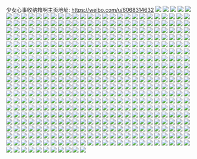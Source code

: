 少女心事收纳箱啊主页地址: https://weibo.com/u/6068314632 
![](https://wx4.sinaimg.cn/mw2000/006CG1Qsly1h8tw7vqfphj335s35se83.jpg) 
![](https://wx4.sinaimg.cn/mw2000/006CG1Qsly1h8tw7zdaluj335s35skjn.jpg) 
![](https://wx4.sinaimg.cn/mw2000/006CG1Qsly1h8tw81skzvj335s35s1kz.jpg) 
![](https://wx4.sinaimg.cn/mw2000/006CG1Qsly1h8tw835g2cj335s35s7wh.jpg) 
![](https://wx4.sinaimg.cn/mw2000/006CG1Qsly1h8tw878gpqj335s35s1l0.jpg) 
![](https://wx4.sinaimg.cn/mw2000/006CG1Qsly1h8tw896mykj335s35snpd.jpg) 
![](https://wx4.sinaimg.cn/mw2000/006CG1Qsly1h8tw8a6nwuj31kw1kwnmu.jpg) 
![](https://wx4.sinaimg.cn/mw2000/006CG1Qsly1h8tw8crwsmj335s35snpe.jpg) 
![](https://wx4.sinaimg.cn/mw2000/006CG1Qsly1h8tw8gufz1j335s35s4qr.jpg) 
![](https://wx4.sinaimg.cn/mw2000/006CG1Qsly1h8jxf5b9zsj30tu0rf7a0.jpg) 
![](https://wx4.sinaimg.cn/mw2000/006CG1Qsly1h85l903jfkj32c02c04qp.jpg) 
![](https://wx4.sinaimg.cn/mw2000/006CG1Qsly1h7wlb325ytj32c0340u0y.jpg) 
![](https://wx4.sinaimg.cn/mw2000/006CG1Qsly1h7rvbcv0tvj32c0340b2a.jpg) 
![](https://wx4.sinaimg.cn/mw2000/006CG1Qsly1h7rvbe0fwcj33402c0u0y.jpg) 
![](https://wx4.sinaimg.cn/mw2000/006CG1Qsly1h7feg25x87j30tz19igvx.jpg) 
![](https://wx4.sinaimg.cn/mw2000/006CG1Qsly1h7d4zelazpj31f51w7tr8.jpg) 
![](https://wx4.sinaimg.cn/mw2000/006CG1Qsly1h6me8z0dhgj30n01dswni.jpg) 
![](https://wx4.sinaimg.cn/mw2000/006CG1Qsly1h6k9j9al2ij31901o0tgt.jpg) 
![](https://wx4.sinaimg.cn/mw2000/006CG1Qsly1h5t8b0a4djj31ms2dzu0x.jpg) 
![](https://wx4.sinaimg.cn/mw2000/006CG1Qsly1h5t8awzoivj31km2genpd.jpg) 
![](https://wx4.sinaimg.cn/mw2000/006CG1Qsly1h5t8b7pz10j31mu25rqv5.jpg) 
![](https://wx4.sinaimg.cn/mw2000/006CG1Qsly1h5t8b41rkkj32c03401ky.jpg) 
![](https://wx4.sinaimg.cn/mw2000/006CG1Qsly1h5snqtw5kzj31sc2dsqv5.jpg) 
![](https://wx4.sinaimg.cn/mw2000/006CG1Qsly1h5snqrtjw6j31sc2dsnpd.jpg) 
![](https://wx4.sinaimg.cn/mw2000/006CG1Qsly1h5rfigrcq2j30mo0m9q4t.jpg) 
![](https://wx4.sinaimg.cn/mw2000/006CG1Qsly1h5p51ee5zgj326n2aghdt.jpg) 
![](https://wx4.sinaimg.cn/mw2000/006CG1Qsly1h5p51dcna9j32c02c04qq.jpg) 
![](https://wx4.sinaimg.cn/mw2000/006CG1Qsly1h54e04pox1j32c02j8e82.jpg) 
![](https://wx4.sinaimg.cn/mw2000/006CG1Qsly1h54e070bu0j31hv1tx1kx.jpg) 
![](https://wx4.sinaimg.cn/mw2000/006CG1Qsly1h54e0c4s8kj32c0340npe.jpg) 
![](https://wx4.sinaimg.cn/mw2000/006CG1Qsly1h4iiitaftpj32c0340b2b.jpg) 
![](https://wx4.sinaimg.cn/mw2000/006CG1Qsly1h4iiiufr9mj33402c0b29.jpg) 
![](https://wx4.sinaimg.cn/mw2000/006CG1Qsly1h4d7ipw49wj32un25g4qq.jpg) 
![](https://wx4.sinaimg.cn/mw2000/006CG1Qsly1h3w6981a0mj33402c0qv6.jpg) 
![](https://wx4.sinaimg.cn/mw2000/006CG1Qsly1h3avbdqfakj33402c01ky.jpg) 
![](https://wx4.sinaimg.cn/mw2000/006CG1Qsly1h3avbebcygj30tz0mi7a6.jpg) 
![](https://wx4.sinaimg.cn/mw2000/006CG1Qsly1h3avbemuqkj30mi0nhtet.jpg) 
![](https://wx4.sinaimg.cn/mw2000/006CG1Qsly1h3avbd4dldj30mi0mhjxq.jpg) 
![](https://wx4.sinaimg.cn/mw2000/006CG1Qsly1h3709smn8oj32bu2jv7wh.jpg) 
![](https://wx4.sinaimg.cn/mw2000/006CG1Qsly1h320cqb417j327434bqv5.jpg) 
![](https://wx4.sinaimg.cn/mw2000/006CG1Qsly1h320crg654j32602rnnpd.jpg) 
![](https://wx4.sinaimg.cn/mw2000/006CG1Qsly1h2u419qyvlj30tc0ijq8t.jpg) 
![](https://wx4.sinaimg.cn/mw2000/006CG1Qsly1h2u4194jgej30qg0fhq6d.jpg) 
![](https://wx4.sinaimg.cn/mw2000/006CG1Qsly1h2tjcp9kxqj32801o0b29.jpg) 
![](https://wx4.sinaimg.cn/mw2000/006CG1Qsly1h2tjcqn6ozj32801o01kx.jpg) 
![](https://wx4.sinaimg.cn/mw2000/006CG1Qsly1h23ilj1hv4j33402c0u0y.jpg) 
![](https://wx4.sinaimg.cn/mw2000/006CG1Qsly1h13wsp348rj30ml0gvdiv.jpg) 
![](https://wx4.sinaimg.cn/mw2000/006CG1Qsly1h0yxb3z2g6j31v11dvdsm.jpg) 
![](https://wx4.sinaimg.cn/mw2000/006CG1Qsly1h0yxb5bxstj32bi2fb1k6.jpg) 
![](https://wx4.sinaimg.cn/mw2000/006CG1Qsly1h0ubsh3zj3j32re24q4qq.jpg) 
![](https://wx4.sinaimg.cn/mw2000/006CG1Qsly1h0ubsk7dbpj32bz2om4qq.jpg) 
![](https://wx4.sinaimg.cn/mw2000/006CG1Qsly1h0ubsok879j32c0340e83.jpg) 
![](https://wx4.sinaimg.cn/mw2000/006CG1Qsly1h0ubss189bj32bk30wb2a.jpg) 
![](https://wx4.sinaimg.cn/mw2000/006CG1Qsly1h0ubszkfgwj32bx2tgkjm.jpg) 
![](https://wx4.sinaimg.cn/mw2000/006CG1Qsly1h0ubsu0f0sj32c02ri4qh.jpg) 
![](https://wx4.sinaimg.cn/mw2000/006CG1Qsly1h0ubsuivcdj30wg13u0yv.jpg) 
![](https://wx4.sinaimg.cn/mw2000/006CG1Qsly1h0ubsw194oj32ao2ozx3t.jpg) 
![](https://wx4.sinaimg.cn/mw2000/006CG1Qsly1h0ubseetzwj32c03407wh.jpg) 
![](https://wx4.sinaimg.cn/mw2000/006CG1Qsly1h0ktpp5atxj30n01dskjl.jpg) 
![](https://wx4.sinaimg.cn/mw2000/006CG1Qsly1h01ntb8hqrj32c02c0hdu.jpg) 
![](https://wx4.sinaimg.cn/mw2000/006CG1Qsly1h01nt9u6smj32c02c0hdu.jpg) 
![](https://wx4.sinaimg.cn/mw2000/006CG1Qsly1h01ntcnefwj32c02c0e82.jpg) 
![](https://wx4.sinaimg.cn/mw2000/006CG1Qsly1h01ntdczklj32c02c0kcl.jpg) 
![](https://wx4.sinaimg.cn/mw2000/006CG1Qsly1h01nthfnu4j32c0340npd.jpg) 
![](https://wx4.sinaimg.cn/mw2000/006CG1Qsly1h01ntefda6j32c02c0x6p.jpg) 
![](https://wx4.sinaimg.cn/mw2000/006CG1Qsly1h01ntfhcvsj32c0340hdt.jpg) 
![](https://wx4.sinaimg.cn/mw2000/006CG1Qsly1h01ntglsfjj32fr24ykjl.jpg) 
![](https://wx4.sinaimg.cn/mw2000/006CG1Qsly1h01nthy6vzj32c02c0x2f.jpg) 
![](https://wx4.sinaimg.cn/mw2000/006CG1Qsly1gzohi265lcj327v340e81.jpg) 
![](https://wx4.sinaimg.cn/mw2000/006CG1Qsly1gzohx89yl8j30ml0khwgl.jpg) 
![](https://wx4.sinaimg.cn/mw2000/006CG1Qsly1gzizfqho6zj31o01o07wh.jpg) 
![](https://wx4.sinaimg.cn/mw2000/006CG1Qsly1gzizfy033yj31o01o04qp.jpg) 
![](https://wx4.sinaimg.cn/mw2000/006CG1Qsly1gzizhdj8ihj31o01o0b29.jpg) 
![](https://wx4.sinaimg.cn/mw2000/006CG1Qsly1gyuw9mghizj327d2tmqv5.jpg) 
![](https://wx4.sinaimg.cn/mw2000/006CG1Qsly1gyuw9n9ha4j329m2qku0x.jpg) 
![](https://wx4.sinaimg.cn/mw2000/006CG1Qsly1gyuw9lklt4j32722ide81.jpg) 
![](https://wx4.sinaimg.cn/mw2000/006CG1Qsly1gyax8yk5ezj30n012jtd9.jpg) 
![](https://wx4.sinaimg.cn/mw2000/006CG1Qsly1gyax8yug4oj30my135aex.jpg) 
![](https://wx4.sinaimg.cn/mw2000/006CG1Qsly1gyax8xspynj30mk0bi75m.jpg) 
![](https://wx4.sinaimg.cn/mw2000/006CG1Qsly1gxnhdsj2luj32c02o8kjm.jpg) 
![](https://wx4.sinaimg.cn/mw2000/006CG1Qsly1gxnhdwiohzj31ux1uahdt.jpg) 
![](https://wx4.sinaimg.cn/mw2000/006CG1Qsly1gxnhe2sqc0j32ax310b2b.jpg) 
![](https://wx4.sinaimg.cn/mw2000/006CG1Qsly1gxnhe9mhn2j32c027l7wi.jpg) 
![](https://wx4.sinaimg.cn/mw2000/006CG1Qsly1gxnhe457pxj31o02804qp.jpg) 
![](https://wx4.sinaimg.cn/mw2000/006CG1Qsly1gwdl904m3uj33402c0qv6.jpg) 
![](https://wx4.sinaimg.cn/mw2000/006CG1Qsly1gwdl94trytj33402c0u0y.jpg) 
![](https://wx4.sinaimg.cn/mw2000/006CG1Qsly1gwdl972ifhj33402c0e83.jpg) 
![](https://wx4.sinaimg.cn/mw2000/006CG1Qsly1gwdl8xddipj32c0340qv6.jpg) 
![](https://wx4.sinaimg.cn/mw2000/006CG1Qsly1gwdl9a686qj33402c07wj.jpg) 
![](https://wx4.sinaimg.cn/mw2000/006CG1Qsly1gw6ttguddzj31kw16oe81.jpg) 
![](https://wx4.sinaimg.cn/mw2000/006CG1Qsly1gw6tttp0vfj32c02runpf.jpg) 
![](https://wx4.sinaimg.cn/mw2000/006CG1Qsly1gw6tu252tyj32c02bue83.jpg) 
![](https://wx4.sinaimg.cn/mw2000/006CG1Qsly1gw6tugc6zxj31kw1e6hdt.jpg) 
![](https://wx4.sinaimg.cn/mw2000/006CG1Qsly1gw6tup8fcyj32aa2eb4qs.jpg) 
![](https://wx4.sinaimg.cn/mw2000/006CG1Qsly1gw6tuv11xaj32c02c01kz.jpg) 
![](https://wx4.sinaimg.cn/mw2000/006CG1Qsly1gw6tv2uw48j32252qve82.jpg) 
![](https://wx4.sinaimg.cn/mw2000/006CG1Qsly1gw6u36e8v5j32c033zqv6.jpg) 
![](https://wx4.sinaimg.cn/mw2000/006CG1Qsly1gw6ttkhap5j316o19u4qp.jpg) 
![](https://wx4.sinaimg.cn/mw2000/006CG1Qsly1gvypiw4x1wj32c02c01l2.jpg) 
![](https://wx4.sinaimg.cn/mw2000/006CG1Qsly1gvunpsokscj30n00d8mzl.jpg) 
![](https://wx4.sinaimg.cn/mw2000/006CG1Qsly1gvunps8o4zj30mz0d376t.jpg) 
![](https://wx4.sinaimg.cn/mw2000/006CG1Qsly1gvk8se154zj62c03401kz02.jpg) 
![](https://wx4.sinaimg.cn/mw2000/006CG1Qsly1gvk8sgtm9hj62c0340b2b02.jpg) 
![](https://wx4.sinaimg.cn/mw2000/006CG1Qsly1gvg8qb1ll7j62c0340e8202.jpg) 
![](https://wx4.sinaimg.cn/mw2000/006CG1Qsly1gvg8qddx5sj62c03407wi02.jpg) 
![](https://wx4.sinaimg.cn/mw2000/006CG1Qsly1gvg8qgi3ryj628k2zf1kz02.jpg) 
![](https://wx4.sinaimg.cn/mw2000/006CG1Qsly1gvg8qlc56dj62c0340kjn02.jpg) 
![](https://wx4.sinaimg.cn/mw2000/006CG1Qsly1gvg8qqqs4oj62c0340x6q02.jpg) 
![](https://wx4.sinaimg.cn/mw2000/006CG1Qsly1gvg8qsysa5j63402c0npd02.jpg) 
![](https://wx4.sinaimg.cn/mw2000/006CG1Qsly1gvg8qy3n4pj63402c0x6q02.jpg) 
![](https://wx4.sinaimg.cn/mw2000/006CG1Qsly1gvg8q7u6vvj63402c0u0y02.jpg) 
![](https://wx4.sinaimg.cn/mw2000/006CG1Qsly1gvg8qzzlyxj61sc2ds1kx02.jpg) 
![](https://wx4.sinaimg.cn/mw2000/006CG1Qsly1gvg8r1d5vmj62ab24we4f02.jpg) 
![](https://wx4.sinaimg.cn/mw2000/006CG1Qsly1gvg8r5kkg8j62gp2c0x6p02.jpg) 
![](https://wx4.sinaimg.cn/mw2000/006CG1Qsly1gv86boovlaj626e2iy7wj02.jpg) 
![](https://wx4.sinaimg.cn/mw2000/006CG1Qsly1gv86btsb5mj32c0340b2a.jpg) 
![](https://wx4.sinaimg.cn/mw2000/006CG1Qsly1gv86bz87csj323q2tpqv5.jpg) 
![](https://wx4.sinaimg.cn/mw2000/006CG1Qsly1gv86c4vwqwj61sp2axkjl02.jpg) 
![](https://wx4.sinaimg.cn/mw2000/006CG1Qsly1gv86ccrgdpj62662k4b2b02.jpg) 
![](https://wx4.sinaimg.cn/mw2000/006CG1Qsly1gv86chb3taj61td2ir4qq02.jpg) 
![](https://wx4.sinaimg.cn/mw2000/006CG1Qsly1gv86cmt64kj32ax2ldx6p.jpg) 
![](https://wx4.sinaimg.cn/mw2000/006CG1Qsly1gv86cubrmuj62bz2xgu0y02.jpg) 
![](https://wx4.sinaimg.cn/mw2000/006CG1Qsly1gv86cyq59jj621r2r0b2a02.jpg) 
![](https://wx4.sinaimg.cn/mw2000/006CG1Qsly1gv86d5a5jkj62c0340b2a02.jpg) 
![](https://wx4.sinaimg.cn/mw2000/006CG1Qsly1gv86bgq4zjj62iw2t2u0y02.jpg) 
![](https://wx4.sinaimg.cn/mw2000/006CG1Qsly1gul2ok7awij62c03404qq02.jpg) 
![](https://wx4.sinaimg.cn/mw2000/006CG1Qsly1gul2ofq66ej62c0340hdv02.jpg) 
![](https://wx4.sinaimg.cn/mw2000/006CG1Qsly1gul2oo6q1cj62bz2h8qv602.jpg) 
![](https://wx4.sinaimg.cn/mw2000/006CG1Qsly1gul2orl78aj62bo2onkjm02.jpg) 
![](https://wx4.sinaimg.cn/mw2000/006CG1Qsly1gul2owp6ocj6340340npd02.jpg) 
![](https://wx4.sinaimg.cn/mw2000/006CG1Qsly1gul2p33gafj63402c0b2a02.jpg) 
![](https://wx4.sinaimg.cn/mw2000/006CG1Qsly1gu23g5z767j62c02c01kz02.jpg) 
![](https://wx4.sinaimg.cn/mw2000/006CG1Qsly1gu23g87nd7j62c02bj4qr02.jpg) 
![](https://wx4.sinaimg.cn/mw2000/006CG1Qsly1gu23gahrqdj63402c0b2c02.jpg) 
![](https://wx4.sinaimg.cn/mw2000/006CG1Qsly1gu23g43utfj61ld1ushdu02.jpg) 
![](https://wx4.sinaimg.cn/mw2000/006CG1Qsly1gu23gchjrij61ub25dkjn02.jpg) 
![](https://wx4.sinaimg.cn/mw2000/006CG1Qsly1gu23gd1czuj60u01hc7fv02.jpg) 
![](https://wx4.sinaimg.cn/mw2000/006CG1Qsly1gty2iqbllqj62c02c0kjl02.jpg) 
![](https://wx4.sinaimg.cn/mw2000/006CG1Qsly1gty2krp4ujj30tu0tutib.jpg) 
![](https://wx4.sinaimg.cn/mw2000/006CG1Qsly1gty2jezydlj60mz0icwj702.jpg) 
![](https://wx4.sinaimg.cn/mw2000/006CG1Qsly1gtpj2rrlojj62c02nonpg02.jpg) 
![](https://wx4.sinaimg.cn/mw2000/006CG1Qsly1gtpj2mfx7kj62c0340x6q02.jpg) 
![](https://wx4.sinaimg.cn/mw2000/006CG1Qsly1gszh6g6ssvj32801o0npd.jpg) 
![](https://wx4.sinaimg.cn/mw2000/006CG1Qsly1gszh6ek8uzj32801o0x6p.jpg) 
![](https://wx4.sinaimg.cn/mw2000/006CG1Qsly1gszh76klcfj32801o0qv5.jpg) 
![](https://wx4.sinaimg.cn/mw2000/006CG1Qsly1gstphy4705j33402c0e83.jpg) 
![](https://wx4.sinaimg.cn/mw2000/006CG1Qsly1gstphwndxlj33402c04qr.jpg) 
![](https://wx4.sinaimg.cn/mw2000/006CG1Qsly1gstphzow01j33402c0kjl.jpg) 
![](https://wx4.sinaimg.cn/mw2000/006CG1Qsly1gstpi2l06hj32c02c0u0x.jpg) 
![](https://wx4.sinaimg.cn/mw2000/006CG1Qsly1gstpi2vpjhj30u00u0ad9.jpg) 
![](https://wx4.sinaimg.cn/mw2000/006CG1Qsly1gstpi4c849j32c02c0hdv.jpg) 
![](https://wx4.sinaimg.cn/mw2000/006CG1Qsly1gstpi6abc9j33402c0kjm.jpg) 
![](https://wx4.sinaimg.cn/mw2000/006CG1Qsly1gstpi83himj32c0340u0y.jpg) 
![](https://wx4.sinaimg.cn/mw2000/006CG1Qsly1gstpi97p05j33402c07wi.jpg) 
![](https://wx4.sinaimg.cn/mw2000/006CG1Qsly1grb9rdfn4ij31o01o0npe.jpg) 
![](https://wx4.sinaimg.cn/mw2000/006CG1Qsly1grb9ri6in7j33402c0u12.jpg) 
![](https://wx4.sinaimg.cn/mw2000/006CG1Qsly1grb9rm5jhuj31nz25xqv7.jpg) 
![](https://wx4.sinaimg.cn/mw2000/006CG1Qsly1grb9ra8m79j31o01o0h9k.jpg) 
![](https://wx4.sinaimg.cn/mw2000/006CG1Qsly1gqxfcqd65mj32bz2i9hdy.jpg) 
![](https://wx4.sinaimg.cn/mw2000/006CG1Qsly1gqxfcsg0tdj32at2tye89.jpg) 
![](https://wx4.sinaimg.cn/mw2000/006CG1Qsly1gqxfcueetzj33402c0b2a.jpg) 
![](https://wx4.sinaimg.cn/mw2000/006CG1Qsly1gqxfcwc3q8j31o4230kbx.jpg) 
![](https://wx4.sinaimg.cn/mw2000/006CG1Qsly1gqp7rvkty4j32c029xhe5.jpg) 
![](https://wx4.sinaimg.cn/mw2000/006CG1Qsly1gqp7s1am1uj31dp1eie82.jpg) 
![](https://wx4.sinaimg.cn/mw2000/006CG1Qsly1gqp7s4zfp4j321d2puu0x.jpg) 
![](https://wx4.sinaimg.cn/mw2000/006CG1Qsly1gqp7s9qekmj32c0340x6s.jpg) 
![](https://wx4.sinaimg.cn/mw2000/006CG1Qsly1gql859hw6cj31of1ycx6q.jpg) 
![](https://wx4.sinaimg.cn/mw2000/006CG1Qsly1gql85opit0j320z26unpi.jpg) 
![](https://wx4.sinaimg.cn/mw2000/006CG1Qsly1gql86ah9goj329c2b7u14.jpg) 
![](https://wx4.sinaimg.cn/mw2000/006CG1Qsly1gql86mfi2pj31vd1tpqv8.jpg) 
![](https://wx4.sinaimg.cn/mw2000/006CG1Qsly1gqd2gpladcj31hc0u0dvx.jpg) 
![](https://wx4.sinaimg.cn/mw2000/006CG1Qsly1gqd2goydnoj30tz0miwzs.jpg) 
![](https://wx4.sinaimg.cn/mw2000/006CG1Qsly1gpuyp9arm6j31o01o0hdt.jpg) 
![](https://wx4.sinaimg.cn/mw2000/006CG1Qsly1gpuypa7sktj31o01o0qv5.jpg) 
![](https://wx4.sinaimg.cn/mw2000/006CG1Qsly1gpuyp8cyn9j31o01o0hdt.jpg) 
![](https://wx4.sinaimg.cn/mw2000/006CG1Qsly1gpeh6hd2t1j31o02807wj.jpg) 
![](https://wx4.sinaimg.cn/mw2000/006CG1Qsly1gpeh6hu66cj33402c0b29.jpg) 
![](https://wx4.sinaimg.cn/mw2000/006CG1Qsly1gpeh6jf17zj311s1v015s.jpg) 
![](https://wx4.sinaimg.cn/mw2000/006CG1Qsly1gpeh6geqg0j311y1hcgu8.jpg) 
![](https://wx4.sinaimg.cn/mw2000/006CG1Qsly1gpeh6mhcbuj32c0340he1.jpg) 
![](https://wx4.sinaimg.cn/mw2000/006CG1Qsly1gpeh6psc8lj3340340kjv.jpg) 
![](https://wx4.sinaimg.cn/mw2000/006CG1Qsly1gpeh6qs6aqj32c0340e81.jpg) 
![](https://wx4.sinaimg.cn/mw2000/006CG1Qsly1gpeh6t2okuj32c0340e81.jpg) 
![](https://wx4.sinaimg.cn/mw2000/006CG1Qsly1gpehhfimx4j32c02c0x6w.jpg) 
![](https://wx4.sinaimg.cn/mw2000/006CG1Qsly1gp99dwis17j333w3404r1.jpg) 
![](https://wx4.sinaimg.cn/mw2000/006CG1Qsly1gp99e4hu86j3340340hea.jpg) 
![](https://wx4.sinaimg.cn/mw2000/006CG1Qsly1gp99dqtr9lj30rp0mte31.jpg) 
![](https://wx4.sinaimg.cn/mw2000/006CG1Qsly1gp3dllhdm7j33402c0npg.jpg) 
![](https://wx4.sinaimg.cn/mw2000/006CG1Qsly1gp3dlj12otj30n01dsb2c.jpg) 
![](https://wx4.sinaimg.cn/mw2000/006CG1Qsly1gorr3t7xcoj31o02801kx.jpg) 
![](https://wx4.sinaimg.cn/mw2000/006CG1Qsly1gorr3ufeyjj31o02804qp.jpg) 
![](https://wx4.sinaimg.cn/mw2000/006CG1Qsly1goh54r3fe1j32c0340x6q.jpg) 
![](https://wx4.sinaimg.cn/mw2000/006CG1Qsly1goh54selu9j32n31x9b29.jpg) 
![](https://wx4.sinaimg.cn/mw2000/006CG1Qsly1goh54w0vrcj32c0340npg.jpg) 
![](https://wx4.sinaimg.cn/mw2000/006CG1Qsly1goeukbjtx2j31sc2dskjl.jpg) 
![](https://wx4.sinaimg.cn/mw2000/006CG1Qsly1goeukdkgw6j33402c0hdv.jpg) 
![](https://wx4.sinaimg.cn/mw2000/006CG1Qsly1goeukfnj5pj32s22c0npd.jpg) 
![](https://wx4.sinaimg.cn/mw2000/006CG1Qsly1goeukhfedij32c0340qnx.jpg) 
![](https://wx4.sinaimg.cn/mw2000/006CG1Qsly1goa487ajtrj30tz0mikaa.jpg) 
![](https://wx4.sinaimg.cn/mw2000/006CG1Qsly1goa48eozbvj30mu0lgdox.jpg) 
![](https://wx4.sinaimg.cn/mw2000/006CG1Qsly1goa4888chwj33402c0ts1.jpg) 
![](https://wx4.sinaimg.cn/mw2000/006CG1Qsly1go5h30y2z2j32c0340kjm.jpg) 
![](https://wx4.sinaimg.cn/mw2000/006CG1Qsly1go5h7cnc44j32c03404qq.jpg) 
![](https://wx4.sinaimg.cn/mw2000/006CG1Qsly1go5h7e0ktuj31sz2mskjl.jpg) 
![](https://wx4.sinaimg.cn/mw2000/006CG1Qsly1go5h8ibnf3j31qe2mkhdt.jpg) 
![](https://wx4.sinaimg.cn/mw2000/006CG1Qsly1gnzudgwdooj32801o0qv5.jpg) 
![](https://wx4.sinaimg.cn/mw2000/006CG1Qsly1gnzudhkicsj31o02801kx.jpg) 
![](https://wx4.sinaimg.cn/mw2000/006CG1Qsly1gnzuddnfq1j328a2bze81.jpg) 
![](https://wx4.sinaimg.cn/mw2000/006CG1Qsly1gnzudib7dkj32801o04qp.jpg) 
![](https://wx4.sinaimg.cn/mw2000/006CG1Qsly1gnw2wyevzyj30sg0r40xd.jpg) 
![](https://wx4.sinaimg.cn/mw2000/006CG1Qsly1gnw2wxwfljj31i71oqe3c.jpg) 
![](https://wx4.sinaimg.cn/mw2000/006CG1Qsly1gnw2wyx67yj31ik1g0dth.jpg) 
![](https://wx4.sinaimg.cn/mw2000/006CG1Qsly1gnkkuh8ij8j32801o0qv5.jpg) 
![](https://wx4.sinaimg.cn/mw2000/006CG1Qsly1gnkkub20yvj31o0280u0x.jpg) 
![](https://wx4.sinaimg.cn/mw2000/006CG1Qsly1gnkkuk3vs9j31o0280npd.jpg) 
![](https://wx4.sinaimg.cn/mw2000/006CG1Qsly1gnkkukzsqfj31jb118wtb.jpg) 
![](https://wx4.sinaimg.cn/mw2000/006CG1Qsly1gnkkulv2f8j30jo12j45e.jpg) 
![](https://wx4.sinaimg.cn/mw2000/006CG1Qsly1gnkkuno99rj33402c0e81.jpg) 
![](https://wx4.sinaimg.cn/mw2000/006CG1Qsly1gnkkuwhkykj33402c0e81.jpg) 
![](https://wx4.sinaimg.cn/mw2000/006CG1Qsly1gnkkv01wwcj32801o0x6p.jpg) 
![](https://wx4.sinaimg.cn/mw2000/006CG1Qsly1gnkkv335i9j32801o0e82.jpg) 
![](https://wx4.sinaimg.cn/mw2000/006CG1Qsly1gnkkv5h3t6j31o01o0u0x.jpg) 
![](https://wx4.sinaimg.cn/mw2000/006CG1Qsly1gnkkv8830ij31o01o0kjl.jpg) 
![](https://wx4.sinaimg.cn/mw2000/006CG1Qsly1gnkkva8c0cj33402c0e81.jpg) 
![](https://wx4.sinaimg.cn/mw2000/006CG1Qsly1gnhltvi7omj33402c0npd.jpg) 
![](https://wx4.sinaimg.cn/mw2000/006CG1Qsly1gnhltzgbj6j33402c0qv5.jpg) 
![](https://wx4.sinaimg.cn/mw2000/006CG1Qsly1gnhlu0psqmj31c01d8q9k.jpg) 
![](https://wx4.sinaimg.cn/mw2000/006CG1Qsly1gnhlu35j7jj322e2b71kx.jpg) 
![](https://wx4.sinaimg.cn/mw2000/006CG1Qsly1gnhlu54fn2j31q22gmkil.jpg) 
![](https://wx4.sinaimg.cn/mw2000/006CG1Qsly1gnhlu68vy1j31dz1l7k4o.jpg) 
![](https://wx4.sinaimg.cn/mw2000/006CG1Qsly1gnhlu7nntpj31rv25atvu.jpg) 
![](https://wx4.sinaimg.cn/mw2000/006CG1Qsly1gnhltx3oxij32c02yv1ku.jpg) 
![](https://wx4.sinaimg.cn/mw2000/006CG1Qsly1gnhlua7amgj32c02vwb2a.jpg) 
![](https://wx4.sinaimg.cn/mw2000/006CG1Qsly1gnhlud1s30j32c02m3qv6.jpg) 
![](https://wx4.sinaimg.cn/mw2000/006CG1Qsly1gnhluebicmj32c03404qp.jpg) 
![](https://wx4.sinaimg.cn/mw2000/006CG1Qsly1gnhlufi7z2j32c03404ps.jpg) 
![](https://wx4.sinaimg.cn/mw2000/006CG1Qsly1gnhluhs4axj321v24pe82.jpg) 
![](https://wx4.sinaimg.cn/mw2000/006CG1Qsly1gnhlujyf7oj32c0340e82.jpg) 
![](https://wx4.sinaimg.cn/mw2000/006CG1Qsly1gnhlum6gn1j33402c0b29.jpg) 
![](https://wx4.sinaimg.cn/mw2000/006CG1Qsly1gnhluo26jjj32c0340x6p.jpg) 
![](https://wx4.sinaimg.cn/mw2000/006CG1Qsly1gnhltruvwaj30tz0mikf2.jpg) 
![](https://wx4.sinaimg.cn/mw2000/006CG1Qsly1gnhlus9u3mj33402c0u0x.jpg) 
![](https://wx4.sinaimg.cn/mw2000/006CG1Qsly1gnarkfqqwrj30ji0yd415.jpg) 
![](https://wx4.sinaimg.cn/mw2000/006CG1Qsly1gnarp69tobj32c0340npf.jpg) 
![](https://wx4.sinaimg.cn/mw2000/006CG1Qsly1gnarozzslvj32c02fhhdu.jpg) 
![](https://wx4.sinaimg.cn/mw2000/006CG1Qsly1gnarr8xhtgj30mz0mbgnl.jpg) 
![](https://wx4.sinaimg.cn/mw2000/006CG1Qsly1gn3l9kk3gaj33402c0hdu.jpg) 
![](https://wx4.sinaimg.cn/mw2000/006CG1Qsly1gn3l9j7991j33402c0hdu.jpg) 
![](https://wx4.sinaimg.cn/mw2000/006CG1Qsly1gmwebjfif1j30mi0ocdul.jpg) 
![](https://wx4.sinaimg.cn/mw2000/006CG1Qsly1gmingnooh8j31o02804qq.jpg) 
![](https://wx4.sinaimg.cn/mw2000/006CG1Qsly1gmingo290dj32ik23oh13.jpg) 
![](https://wx4.sinaimg.cn/mw2000/006CG1Qsly1gmingodqwvj31fp1s3kcl.jpg) 
![](https://wx4.sinaimg.cn/mw2000/006CG1Qsly1gmingont0pj33402c0alb.jpg) 
![](https://wx4.sinaimg.cn/mw2000/006CG1Qsly1gmingpxwamj33402c0npd.jpg) 
![](https://wx4.sinaimg.cn/mw2000/006CG1Qsly1gmingqtjcyj33402c0u0x.jpg) 
![](https://wx4.sinaimg.cn/mw2000/006CG1Qsly1gmgnnjsrg6j30jx0gtq4w.jpg) 
![](https://wx4.sinaimg.cn/mw2000/006CG1Qsly1gmgnnkz7pzj30rs0kugps.jpg) 
![](https://wx4.sinaimg.cn/mw2000/006CG1Qsly1gm8ccl1sylj33402c0npd.jpg) 
![](https://wx4.sinaimg.cn/mw2000/006CG1Qsly1gm84rrtkhzj33402c04qq.jpg) 
![](https://wx4.sinaimg.cn/mw2000/006CG1Qsly1gm84rubcrtj32c0340npd.jpg) 
![](https://wx4.sinaimg.cn/mw2000/006CG1Qsly1gm84rwyhwlj33402c0kjl.jpg) 
![](https://wx4.sinaimg.cn/mw2000/006CG1Qsly1gm84rzges2j33402c0e82.jpg) 
![](https://wx4.sinaimg.cn/mw2000/006CG1Qsly1gm84s0kefkj320k203ql9.jpg) 
![](https://wx4.sinaimg.cn/mw2000/006CG1Qsly1gm1bzp7synj32801o0b29.jpg) 
![](https://wx4.sinaimg.cn/mw2000/006CG1Qsly1gm1bzqm9crj32801o0x6p.jpg) 
![](https://wx4.sinaimg.cn/mw2000/006CG1Qsly1gm1bzrvz0ej33402c0hdt.jpg) 
![](https://wx4.sinaimg.cn/mw2000/006CG1Qsly1gm1bzs9k0cj30gd0gf3zt.jpg) 
![](https://wx4.sinaimg.cn/mw2000/006CG1Qsly1gm1bznxs0oj33402c0npd.jpg) 
![](https://wx4.sinaimg.cn/mw2000/006CG1Qsly1gm1bzt4y0nj31o01o0e81.jpg) 
![](https://wx4.sinaimg.cn/mw2000/006CG1Qsly1gm1bzu9v4sj32801o04qq.jpg) 
![](https://wx4.sinaimg.cn/mw2000/006CG1Qsly1gm1bzvgfr3j32801o0qv5.jpg) 
![](https://wx4.sinaimg.cn/mw2000/006CG1Qsly1gm1bzvxyemj30mi0mc4ar.jpg) 
![](https://wx4.sinaimg.cn/mw2000/006CG1Qsly1gluniesw4aj31o0280hdt.jpg) 
![](https://wx4.sinaimg.cn/mw2000/006CG1Qsly1glunihdfjaj31o0280qv5.jpg) 
![](https://wx4.sinaimg.cn/mw2000/006CG1Qsly1glunijde0zj31o0280u0x.jpg) 
![](https://wx4.sinaimg.cn/mw2000/006CG1Qsly1glpv9kllggj30u0140wic.jpg) 
![](https://wx4.sinaimg.cn/mw2000/006CG1Qsly1glmdb2hs0pj30u0140n5p.jpg) 
![](https://wx4.sinaimg.cn/mw2000/006CG1Qsly1glk2rwy2z4j30u0140dkn.jpg) 
![](https://wx4.sinaimg.cn/mw2000/006CG1Qsly1gli02tziy8j31o0280qv5.jpg) 
![](https://wx4.sinaimg.cn/mw2000/006CG1Qsly1gli02uh5rdj30ku0rsq65.jpg) 
![](https://wx4.sinaimg.cn/mw2000/006CG1Qsly1glahoodky4j33402c0npd.jpg) 
![](https://wx4.sinaimg.cn/mw2000/006CG1Qsly1glahoigi3pj31mq2794l6.jpg) 
![](https://wx4.sinaimg.cn/mw2000/006CG1Qsly1glahoy98etj32rp2c0x6p.jpg) 
![](https://wx4.sinaimg.cn/mw2000/006CG1Qsly1glahp0n90ej31o01o0hdt.jpg) 
![](https://wx4.sinaimg.cn/mw2000/006CG1Qsly1glahp4mzu0j31o01o0npd.jpg) 
![](https://wx4.sinaimg.cn/mw2000/006CG1Qsly1glahp7jn6nj30mi0u07wh.jpg) 
![](https://wx4.sinaimg.cn/mw2000/006CG1Qsly1glahp8jnvpj31iw1pbx1q.jpg) 
![](https://wx4.sinaimg.cn/mw2000/006CG1Qsly1glahp9xcyfj32c02c01fd.jpg) 
![](https://wx4.sinaimg.cn/mw2000/006CG1Qsly1glahpce80sj32c02c0kjl.jpg) 
![](https://wx4.sinaimg.cn/mw2000/006CG1Qsly1glahpdm8iij30ec0hg45o.jpg) 
![](https://wx4.sinaimg.cn/mw2000/006CG1Qsly1gkyxftw4qmj32v71q8n4d.jpg) 
![](https://wx4.sinaimg.cn/mw2000/006CG1Qsly1gkyxfut29jj33402c0dmn.jpg) 
![](https://wx4.sinaimg.cn/mw2000/006CG1Qsly1gkyxfwxpe1j33402c0hdt.jpg) 
![](https://wx4.sinaimg.cn/mw2000/006CG1Qsly1gkyxfzfjl2j33402c04qq.jpg) 
![](https://wx4.sinaimg.cn/mw2000/006CG1Qsly1gkyxfta1wwj31xo1g94no.jpg) 
![](https://wx4.sinaimg.cn/mw2000/006CG1Qsly1gkyxg202m0j31o01o0npd.jpg) 
![](https://wx4.sinaimg.cn/mw2000/006CG1Qsly1gjz2c2x6ahj30q30tjdmg.jpg) 
![](https://wx4.sinaimg.cn/mw2000/006CG1Qsly1gjz2c3moffj30u00u0thr.jpg) 
![](https://wx4.sinaimg.cn/mw2000/006CG1Qsly1gjz2c2kq08j3139164k2r.jpg) 
![](https://wx4.sinaimg.cn/mw2000/006CG1Qsly1gjbfj4lo2lj326v2c2b29.jpg) 
![](https://wx4.sinaimg.cn/mw2000/006CG1Qsly1gjbfj5t069j31o01o0npd.jpg) 
![](https://wx4.sinaimg.cn/mw2000/006CG1Qsly1gjbfj7ckygj32c02c0npd.jpg) 
![](https://wx4.sinaimg.cn/mw2000/006CG1Qsly1gjbfj86ft5j328w2buhdt.jpg) 
![](https://wx4.sinaimg.cn/mw2000/006CG1Qsly1gjbfj9glwdj33402c0qv6.jpg) 
![](https://wx4.sinaimg.cn/mw2000/006CG1Qsly1gjbfjati03j33402c0npe.jpg) 
![](https://wx4.sinaimg.cn/mw2000/006CG1Qsly1gjbfj3jrxrj32bg2aykjl.jpg) 
![](https://wx4.sinaimg.cn/mw2000/006CG1Qsly1gjbfjbtcxkj31oz0tk7um.jpg) 
![](https://wx4.sinaimg.cn/mw2000/006CG1Qsly1gjbfjdbz2tj325f2gfu0x.jpg) 
![](https://wx4.sinaimg.cn/mw2000/006CG1Qsly1gj39me6hmej33402c04qp.jpg) 
![](https://wx4.sinaimg.cn/mw2000/006CG1Qsly1gj39mglwbej33402c0npd.jpg) 
![](https://wx4.sinaimg.cn/mw2000/006CG1Qsly1gj39mjqo9fj32c021mb2a.jpg) 
![](https://wx4.sinaimg.cn/mw2000/006CG1Qsly1gj39mcfqdwj33402c0qv7.jpg) 
![](https://wx4.sinaimg.cn/mw2000/006CG1Qsly1gj39mlx2o8j32ur2bzhdt.jpg) 
![](https://wx4.sinaimg.cn/mw2000/006CG1Qsly1gj39mohl7pj326m2cqe81.jpg) 
![](https://wx4.sinaimg.cn/mw2000/006CG1Qsly1gj39mr4rkvj33402c0x6p.jpg) 
![](https://wx4.sinaimg.cn/mw2000/006CG1Qsly1gj39mto592j32c027tnpd.jpg) 
![](https://wx4.sinaimg.cn/mw2000/006CG1Qsly1gj39mvp3ycj33402c01ky.jpg) 
![](https://wx4.sinaimg.cn/mw2000/006CG1Qsly1gj39mxmv2rj32c02c01ky.jpg) 
![](https://wx4.sinaimg.cn/mw2000/006CG1Qsly1gj39n0tl0hj32c02c0kjm.jpg) 
![](https://wx4.sinaimg.cn/mw2000/006CG1Qsly1gj39n1xt4ej31b90wojx1.jpg) 
![](https://wx4.sinaimg.cn/mw2000/006CG1Qsly1gisjcd2r54j30u0140wj3.jpg) 
![](https://wx4.sinaimg.cn/mw2000/006CG1Qsly1girf2rflmjj30u0140dmp.jpg) 
![](https://wx4.sinaimg.cn/mw2000/006CG1Qsly1giq7znb9l9j30u014041v.jpg) 
![](https://wx4.sinaimg.cn/mw2000/006CG1Qsly1gip4hytpbbj30u0140td9.jpg) 
![](https://wx4.sinaimg.cn/mw2000/006CG1Qsly1ginxeno0w9j30u014044n.jpg) 
![](https://wx4.sinaimg.cn/mw2000/006CG1Qsly1gilulck42mj32j81zce82.jpg) 
![](https://wx4.sinaimg.cn/mw2000/006CG1Qsly1gihb1xukfnj31vs276e70.jpg) 
![](https://wx4.sinaimg.cn/mw2000/006CG1Qsly1gihb1z8a3fj31sv22ekh2.jpg) 
![](https://wx4.sinaimg.cn/mw2000/006CG1Qsly1gi45sner05j33402c0h5u.jpg) 
![](https://wx4.sinaimg.cn/mw2000/006CG1Qsly1gi45slh4eoj33402c0x4u.jpg) 
![](https://wx4.sinaimg.cn/mw2000/006CG1Qsly1gi45spnijxj32c0340hdt.jpg) 
![](https://wx4.sinaimg.cn/mw2000/006CG1Qsly1gi45u20lchj30mz0hhwhr.jpg) 
![](https://wx4.sinaimg.cn/mw2000/006CG1Qsly1ghx76jrc06j32c0340hdu.jpg) 
![](https://wx4.sinaimg.cn/mw2000/006CG1Qsly1ghx76kwak1j33402c0u0b.jpg) 
![](https://wx4.sinaimg.cn/mw2000/006CG1Qsly1ghx76n1479j32c0340kjm.jpg) 
![](https://wx4.sinaimg.cn/mw2000/006CG1Qsly1ghx76pda3fj32c02c0kjl.jpg) 
![](https://wx4.sinaimg.cn/mw2000/006CG1Qsly1ghx76s69x4j32c02c01kx.jpg) 
![](https://wx4.sinaimg.cn/mw2000/006CG1Qsly1ghx76v23hwj32c02c0dux.jpg) 
![](https://wx4.sinaimg.cn/mw2000/006CG1Qsly1ghx76x4p6ej30go0gqtg1.jpg) 
![](https://wx4.sinaimg.cn/mw2000/006CG1Qsly1ghx77g1neaj32c03401ky.jpg) 
![](https://wx4.sinaimg.cn/mw2000/006CG1Qsly1ghx77o6irvj32c0340b29.jpg) 
![](https://wx4.sinaimg.cn/mw2000/006CG1Qsly1ggt6pfxj3ij31o01o0qv5.jpg) 
![](https://wx4.sinaimg.cn/mw2000/006CG1Qsly1ggt6pgr7a9j31o01o0kjl.jpg) 
![](https://wx4.sinaimg.cn/mw2000/006CG1Qsly1ggt6peybovj31o0280qv5.jpg) 
![](https://wx4.sinaimg.cn/mw2000/006CG1Qsly1gf27jq00w5j32c02c0hdu.jpg) 
![](https://wx4.sinaimg.cn/mw2000/006CG1Qsly1gf27jqlcg5j32ds1scquu.jpg) 
![](https://wx4.sinaimg.cn/mw2000/006CG1Qsly1gf27jr3iguj30yi18g0z5.jpg) 
![](https://wx4.sinaimg.cn/mw2000/006CG1Qsly1geu2yw0xdcj32c02c0hdt.jpg) 
![](https://wx4.sinaimg.cn/mw2000/006CG1Qsly1geu2yxk9twj32ds1scqv5.jpg) 
![](https://wx4.sinaimg.cn/mw2000/006CG1Qsly1geu2yyjqhsj32ds1sckjl.jpg) 
![](https://wx4.sinaimg.cn/mw2000/006CG1Qsly1geu2yzghlsj31sc2dskjl.jpg) 
![](https://wx4.sinaimg.cn/mw2000/006CG1Qsly1geqqn7bzqtj30tz0qjn6o.jpg) 
![](https://wx4.sinaimg.cn/mw2000/006CG1Qsly1geop2bb3gqj31hj1g0qv5.jpg) 
![](https://wx4.sinaimg.cn/mw2000/006CG1Qsly1geop2af2rcj31m61rpqv5.jpg) 
![](https://wx4.sinaimg.cn/mw2000/006CG1Qsly1geopezg53bj31o0280x6q.jpg) 
![](https://wx4.sinaimg.cn/mw2000/006CG1Qsly1gdq7pr1s9lj31o01o07wh.jpg) 
![](https://wx4.sinaimg.cn/mw2000/006CG1Qsly1gdq7pqie6oj31o01o01kx.jpg) 
![](https://wx4.sinaimg.cn/mw2000/006CG1Qsly1gd1n6m10g1j31o01o0hdt.jpg) 
![](https://wx4.sinaimg.cn/mw2000/006CG1Qsly1gd1n6jo90hj321e1lgqv5.jpg) 
![](https://wx4.sinaimg.cn/mw2000/006CG1Qsly1gd1n6q9ja8j32c02c0b2b.jpg) 
![](https://wx4.sinaimg.cn/mw2000/006CG1Qsly1gd1n6wt2ykj32c02c0x6q.jpg) 
![](https://wx4.sinaimg.cn/mw2000/006CG1Qsly1gd1n70qef1j31o01o0e81.jpg) 
![](https://wx4.sinaimg.cn/mw2000/006CG1Qsly1gd1n76d73sj33402c01ky.jpg) 
![](https://wx4.sinaimg.cn/mw2000/006CG1Qsly1gd1n79h1g9j33402c0kjl.jpg) 
![](https://wx4.sinaimg.cn/mw2000/006CG1Qsly1gd1n7hwb37j33402c0u0z.jpg) 
![](https://wx4.sinaimg.cn/mw2000/006CG1Qsly1gd1n7ma48tj33402c0npf.jpg) 
![](https://wx4.sinaimg.cn/mw2000/006CG1Qsly1gcdkhj072oj32c02c0u0y.jpg) 
![](https://wx4.sinaimg.cn/mw2000/006CG1Qsly1gbw0lx04c9j32c02c0npd.jpg) 
![](https://wx4.sinaimg.cn/mw2000/006CG1Qsly1gbw0lrrfugj32c02c0npd.jpg) 
![](https://wx4.sinaimg.cn/mw2000/006CG1Qsly1gbu4nhkm5aj31sc1scqo6.jpg) 
![](https://wx4.sinaimg.cn/mw2000/006CG1Qsly1gbu4nib5pbj30jf0oon9b.jpg) 
![](https://wx4.sinaimg.cn/mw2000/006CG1Qsly1gbu4nk1fg1j31sc1sc4qp.jpg) 
![](https://wx4.sinaimg.cn/mw2000/006CG1Qsly1gbu4o181yej30mi0u0nc1.jpg) 
![](https://wx4.sinaimg.cn/mw2000/006CG1Qsly1gbu4nnbkttj31sc2ds1kx.jpg) 
![](https://wx4.sinaimg.cn/mw2000/006CG1Qsly1gbu4nrgdzpj31sc1scb29.jpg) 
![](https://wx4.sinaimg.cn/mw2000/006CG1Qsly1gbu4nunwxkj31sc2dsu0x.jpg) 
![](https://wx4.sinaimg.cn/mw2000/006CG1Qsly1gbu4nvvs9uj33402c0qso.jpg) 
![](https://wx4.sinaimg.cn/mw2000/006CG1Qsly1gbu4o028mpj32c0340b29.jpg) 
![](https://wx4.sinaimg.cn/mw2000/006CG1Qsly1gadtuvp0yuj33402c0hdt.jpg) 
![](https://wx4.sinaimg.cn/mw2000/006CG1Qsly1gadtuxvomhj33402c0kjl.jpg) 
![](https://wx4.sinaimg.cn/mw2000/006CG1Qsly1gadtv0kimaj33402c04qp.jpg) 
![](https://wx4.sinaimg.cn/mw2000/006CG1Qsly1gadtv2zdytj33402c0kjl.jpg) 
![](https://wx4.sinaimg.cn/mw2000/006CG1Qsly1g9og3yaz97j33402c0b2a.jpg) 
![](https://wx4.sinaimg.cn/mw2000/006CG1Qsly1g9og41qnngj32c0340e82.jpg) 
![](https://wx4.sinaimg.cn/mw2000/006CG1Qsly1g9og44185mj33402c04qq.jpg) 
![](https://wx4.sinaimg.cn/mw2000/006CG1Qsly1g9og476atpj31o02807wj.jpg) 
![](https://wx4.sinaimg.cn/mw2000/006CG1Qsly1g8ykhx90iwj31f80u0npd.jpg) 
![](https://wx4.sinaimg.cn/mw2000/006CG1Qsly1g8ykhop9tij31j00u0u0x.jpg) 
![](https://wx4.sinaimg.cn/mw2000/006CG1Qsly1g80dkg0nwaj31o01o0qpd.jpg) 
![](https://wx4.sinaimg.cn/mw2000/006CG1Qsly1g80dkf3vblj31o01o04hm.jpg) 
![](https://wx4.sinaimg.cn/mw2000/006CG1Qsly1g80dkgyxnzj31o01o0qqu.jpg) 
![](https://wx4.sinaimg.cn/mw2000/006CG1Qsly1g80dkhyn6dj30u00u01kx.jpg) 
![](https://wx4.sinaimg.cn/mw2000/006CG1Qsly1g6k2k3z141j31o0280no0.jpg) 
![](https://wx4.sinaimg.cn/mw2000/006CG1Qsly1g6k2k33m8vj31o02801kx.jpg) 
![](https://wx4.sinaimg.cn/mw2000/006CG1Qsly1g632owq7ghj30bu03gmxd.jpg) 
![](https://wx4.sinaimg.cn/mw2000/006CG1Qsly1g614mz6z1zj32c03401ky.jpg) 
![](https://wx4.sinaimg.cn/mw2000/006CG1Qsly1g614n1o3muj32c0340x6p.jpg) 
![](https://wx4.sinaimg.cn/mw2000/006CG1Qsly1g5sk3k98c3j31o01o0kfo.jpg) 
![](https://wx4.sinaimg.cn/mw2000/006CG1Qsly1g5sk3l2nyuj31o01o01kn.jpg) 
![](https://wx4.sinaimg.cn/mw2000/006CG1Qsly1g5sk3lusuhj31o01o01ep.jpg) 
![](https://wx4.sinaimg.cn/mw2000/006CG1Qsly1g5sk3m8xzjj30wk0u00zv.jpg) 
![](https://wx4.sinaimg.cn/mw2000/006CG1Qsly1g5sk3mx4qaj30u00u0dn2.jpg) 
![](https://wx4.sinaimg.cn/mw2000/006CG1Qsly1g5sk3nh9ncj30u00u00zb.jpg) 
![](https://wx4.sinaimg.cn/mw2000/006CG1Qsly1g5sk3ilxh0j30vy0u0nas.jpg) 
![](https://wx4.sinaimg.cn/mw2000/006CG1Qsly1g5sk3qwvwqj32c02c0e84.jpg) 
![](https://wx4.sinaimg.cn/mw2000/006CG1Qsly1g5sk3rspjlj31o01o01ct.jpg) 
![](https://wx4.sinaimg.cn/mw2000/006CG1Qsly1g1yi4p3fdsj33402c0x0a.jpg) 
![](https://wx4.sinaimg.cn/mw2000/006CG1Qsly1g1yi5ddo17j32c0340kjl.jpg) 
![](https://wx4.sinaimg.cn/mw2000/006CG1Qsly1g0wmegd3jej31bf0zk1ky.jpg) 
![](https://wx4.sinaimg.cn/mw2000/006CG1Qsly1g0wmej1vj7j31bf0zknpd.jpg) 
![](https://wx4.sinaimg.cn/mw2000/006CG1Qsly1fzi48okajcj31sc2dse85.jpg) 
![](https://wx4.sinaimg.cn/mw2000/006CG1Qsly1fzb8ayxyomj30yi1a01ky.jpg) 
![](https://wx4.sinaimg.cn/mw2000/006CG1Qsly1fzb8awwt4lj30yi1a0u0x.jpg) 
![](https://wx4.sinaimg.cn/mw2000/006CG1Qsly1fzb8b0nfmuj30yi1a0u0x.jpg) 
![](https://wx4.sinaimg.cn/mw2000/006CG1Qsly1fzb8bxofo4j332p1tvhdx.jpg) 
![](https://wx4.sinaimg.cn/mw2000/006CG1Qsly1fxns5iwrlqj30qo0zkq96.jpg) 
![](https://wx4.sinaimg.cn/mw2000/006CG1Qsly1fxns7bp5unj30qo0zk192.jpg) 
![](https://wx4.sinaimg.cn/mw2000/006CG1Qsly1fxns5o2fx8j31w01f0e81.jpg) 
![](https://wx4.sinaimg.cn/mw2000/006CG1Qsly1fxns5p896nj31w01f0hdt.jpg) 
![](https://wx4.sinaimg.cn/mw2000/006CG1Qsly1fxns5q58zyj31w01f0kjl.jpg) 
![](https://wx4.sinaimg.cn/mw2000/006CG1Qsly1fxnsfytxlkj30kq0rnnbs.jpg) 
![](https://wx4.sinaimg.cn/mw2000/006CG1Qsly1fwpzrxyfntj30ku4j97wl.jpg) 
![](https://wx4.sinaimg.cn/mw2000/006CG1Qsly1fwpzs6pgzpj33402c07wl.jpg) 
![](https://wx4.sinaimg.cn/mw2000/006CG1Qsly1fwpzsfv752j33402c07wl.jpg) 
![](https://wx4.sinaimg.cn/mw2000/006CG1Qsly1fwmtbf0i3vj30ku2etnpe.jpg) 
![](https://wx4.sinaimg.cn/mw2000/006CG1Qsly1fwmt9sp9tlj30xc18e1ky.jpg) 
![](https://wx4.sinaimg.cn/mw2000/006CG1Qsly1fwmtu7x79mj30ku4yekjp.jpg) 
![](https://wx4.sinaimg.cn/mw2000/006CG1Qsly1fwku11snznj30ku59bhdx.jpg) 
![](https://wx4.sinaimg.cn/mw2000/006CG1Qsly1fw4q148v1aj30zk0qo1kx.jpg) 
![](https://wx4.sinaimg.cn/mw2000/006CG1Qsly1fw4q15fryej30zk0qo1kx.jpg) 
![](https://wx4.sinaimg.cn/mw2000/006CG1Qsly1fvpmicn70jj30zk0qotf5.jpg) 
![](https://wx4.sinaimg.cn/mw2000/006CG1Qsly1fvpmidcduoj30qo0zkamd.jpg) 
![](https://wx4.sinaimg.cn/mw2000/006CG1Qsly1fvpmidvrhvj30zk0qoajs.jpg) 
![](https://wx4.sinaimg.cn/mw2000/006CG1Qsly1fvpmibbd9sj30zk0qoq9i.jpg) 
![](https://wx4.sinaimg.cn/mw2000/006CG1Qsly1fvpmiefpxwj30qo0zkqb0.jpg) 
![](https://wx4.sinaimg.cn/mw2000/006CG1Qsly1fvpmif0vg1j31400u0wos.jpg) 
![](https://wx4.sinaimg.cn/mw2000/006CG1Qsly1fvpmlz22ioj31w01f0b2c.jpg) 
![](https://wx4.sinaimg.cn/mw2000/006CG1Qsly1fvpmm0tarcj30rs0rs7jk.jpg) 
![](https://wx4.sinaimg.cn/mw2000/006CG1Qsly1fvpmm20xtsj30rs0rs4of.jpg) 
![](https://wx4.sinaimg.cn/mw2000/006CG1Qsly1fvetafaclbj30zk0qon6q.jpg) 
![](https://wx4.sinaimg.cn/mw2000/006CG1Qsly1fvetafuuzlj30zk0qo7cv.jpg) 
![](https://wx4.sinaimg.cn/mw2000/006CG1Qsly1fvdmfw64khj33402c0npe.jpg) 
![](https://wx4.sinaimg.cn/mw2000/006CG1Qsly1fvdmfwpwwuj30zk0nf7a9.jpg) 
![](https://wx4.sinaimg.cn/mw2000/006CG1Qsly1fvdmfx2jx0j30qo0zkdlh.jpg) 
![](https://wx4.sinaimg.cn/mw2000/006CG1Qsly1fvdmfxke9cj30qo0zkgup.jpg) 
![](https://wx4.sinaimg.cn/mw2000/006CG1Qsly1fv10q1rpo1j30qo0zj7wh.jpg) 
![](https://wx4.sinaimg.cn/mw2000/006CG1Qsly1fuwidfj7m9j30ku4a6x6s.jpg) 
![](https://wx4.sinaimg.cn/mw2000/006CG1Qsly1fuwi9ygirtj30ty4du1kx.jpg) 
![](https://wx4.sinaimg.cn/mw2000/006CG1Qsly1fuwi9zc3guj30tm8c0hdt.jpg) 
![](https://wx4.sinaimg.cn/mw2000/006CG1Qsly1fuwia0f4hcj30ty7cyqv5.jpg) 
![](https://wx4.sinaimg.cn/mw2000/006CG1Qsly1fuwia1ayxqj30ty72mkjl.jpg) 
![](https://wx4.sinaimg.cn/mw2000/006CG1Qsly1fuwidgv2e8j30ku336hdt.jpg) 
![](https://wx4.sinaimg.cn/mw2000/006CG1Qsly1fumd60ko2bj30zk0qo1kx.jpg) 
![](https://wx4.sinaimg.cn/mw2000/006CG1Qsly1fumd616jr4j30zk0qox4q.jpg) 
![](https://wx4.sinaimg.cn/mw2000/006CG1Qsly1ftpom583m2j31w02ionkx.jpg) 
![](https://wx4.sinaimg.cn/mw2000/006CG1Qsly1ftpom5vubcj30qo0zk1kx.jpg) 
![](https://wx4.sinaimg.cn/mw2000/006CG1Qsly1ftpom4d9grj30qo0zkb29.jpg) 
![](https://wx4.sinaimg.cn/mw2000/006CG1Qsly1ftpom69a0cj30qo0zkq62.jpg) 
![](https://wx4.sinaimg.cn/mw2000/006CG1Qsly1ftpom6vm9jj31w02iokjl.jpg) 
![](https://wx4.sinaimg.cn/mw2000/006CG1Qsly1ft9j0dzw43j30zk0qowwq.jpg) 
![](https://wx4.sinaimg.cn/mw2000/006CG1Qsly1ft9j0fmq67j31401hcqv6.jpg) 
![](https://wx4.sinaimg.cn/mw2000/006CG1Qsly1ft9j0gmsmqj30zk0qotrk.jpg) 
![](https://wx4.sinaimg.cn/mw2000/006CG1Qsly1ft9j0h189pj30zk0qo79n.jpg) 
![](https://wx4.sinaimg.cn/mw2000/006CG1Qsly1ft9j0hc3inj30zk0qo79z.jpg) 
![](https://wx4.sinaimg.cn/mw2000/006CG1Qsly1ft9j0hk2haj302k02a0st.jpg) 
![](https://wx4.sinaimg.cn/mw2000/006CG1Qsly1fsto607zslj30v90wjjul.jpg) 
![](https://wx4.sinaimg.cn/mw2000/006CG1Qsly1fst1zbym80j30qo0zk1kx.jpg) 
![](https://wx4.sinaimg.cn/mw2000/006CG1Qsly1fst1ejbp6nj32o03k0x6u.jpg) 
![](https://wx4.sinaimg.cn/mw2000/006CG1Qsly1fst1elg5prj31401hcb29.jpg) 
![](https://wx4.sinaimg.cn/mw2000/006CG1Qsly1fst1z7oq4jj30qo0zke81.jpg) 
![](https://wx4.sinaimg.cn/mw2000/006CG1Qsly1fst1ep4p5nj32o03k07wn.jpg) 
![](https://wx4.sinaimg.cn/mw2000/006CG1Qsly1fst1etrw5uj32o03k0b2f.jpg) 
![](https://wx4.sinaimg.cn/mw2000/006CG1Qsly1fst1ft4w9tj32o03k0e87.jpg) 
![](https://wx4.sinaimg.cn/mw2000/006CG1Qsly1fst1jyakf9j32o03k0qvb.jpg) 
![](https://wx4.sinaimg.cn/mw2000/006CG1Qsly1fst1z1xbaej32o03k0kjr.jpg) 
![](https://wx4.sinaimg.cn/mw2000/006CG1Qsly1fss5lexd3aj30zk0qob29.jpg) 
![](https://wx4.sinaimg.cn/mw2000/006CG1Qsly1fss5lm5uvfj30zk0qo4qp.jpg) 
![](https://wx4.sinaimg.cn/mw2000/006CG1Qsly1fss5lr9fn9j30zk0qo7wh.jpg) 
![](https://wx4.sinaimg.cn/mw2000/006CG1Qsly1fss5lw0gu2j30zk0qo4qp.jpg) 
![](https://wx4.sinaimg.cn/mw2000/006CG1Qsly1fss5lyhyksj30zk0qob29.jpg) 
![](https://wx4.sinaimg.cn/mw2000/006CG1Qsly1fss5l94pnxj30zk0k0nje.jpg) 
![](https://wx4.sinaimg.cn/mw2000/006CG1Qsly1frrfpol1foj30qo0zke81.jpg) 
![](https://wx4.sinaimg.cn/mw2000/006CG1Qsly1frrfppzf1uj30zk0qoe81.jpg) 
![](https://wx4.sinaimg.cn/mw2000/006CG1Qsly1frrfpvztdkj30zk0qo7wh.jpg) 
![](https://wx4.sinaimg.cn/mw2000/006CG1Qsly1frrfqpifxsj30zk0qo7wh.jpg) 
![](https://wx4.sinaimg.cn/mw2000/006CG1Qsly1frh1q9ennqj30k00k00tc.jpg) 
![](https://wx4.sinaimg.cn/mw2000/006CG1Qsly1frh1qae7etj30k00k075j.jpg) 
![](https://wx4.sinaimg.cn/mw2000/006CG1Qsly1fq7ymn4jr1j30j60iu74e.jpg) 
![](https://wx4.sinaimg.cn/mw2000/006CG1Qsly1fp14zedhmmj32c02c0hdu.jpg) 
![](https://wx4.sinaimg.cn/mw2000/006CG1Qsly1fp14yzclwyj32c01qchdu.jpg) 
![](https://wx4.sinaimg.cn/mw2000/006CG1Qsly1fp14zfkwsej326c1hhqv5.jpg) 
